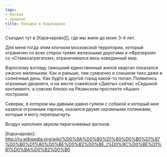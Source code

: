 ```yaml
---
tags:
- Москва
- прошлое
title: Поездка в Карачарово
---
```


Съездил тут в [Карачарово][], где мы жили до моих 3-4 лет.

Для меня тогда этим клочком московской территории, который ограничен со
всех сторон тремя железными дорогами и «Фрезером» со «Станкоагрегатом»,
ограничивался весь изведанный мир.

Взрослому взгляду тамошний единственный жилой квартал показался ужасно
маленьким. Как и раньше, там сумрачно и слишком тихо даже в солнечный
день. Как будто в другой город какой-то попал. Появились огромные
дворняги, и на месте совейской «Диеты» сейчас «Седьмой континент», а
совсем близко на Рязанском проспекте «Ашан» построили.

Скверик, в котором мы давным-давно гуляли с собакой и который мне
казался огромным парком, оказался двумя скромными полянками, которые я
могу перепрыгнуть.

Воздух наполнен звуком перегоняемых вагонов.

[Карачарово]: http://ru.wikipedia.org/wiki/%D0%9A%D0%B0%D1%80%D0%B0%D1%87%D0%B0%D1%80%D0%BE%D0%B2%D0%BE_(%D0%9C%D0%BE%D1%81%D0%BA%D0%B2%D0%B0
